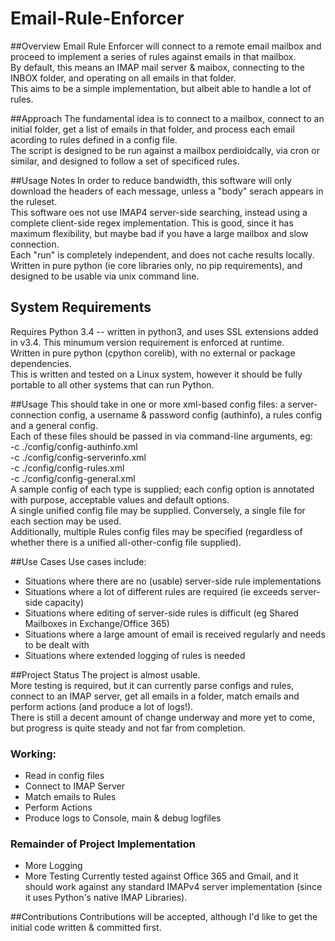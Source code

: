 # Email-Rule-Enforcer
##Overview
Email Rule Enforcer will connect to a remote email mailbox and proceed to implement a series of rules against emails in that mailbox.  
By default, this means an IMAP mail server & maibox, connecting to the INBOX folder, and operating on all emails in that folder.  
This aims to be a simple implementation, but albeit able to handle a lot of rules.  

##Approach
The fundamental idea is to connect to a mailbox, connect to an initial folder, get a list of emails in that folder, and process each email 
acording to rules defined in a config file.  
The script is designed to be run against a mailbox perdioidcally, via cron or similar, and designed to follow a set of specificed rules.

##Usage Notes
In order to reduce bandwidth, this software will only download the headers of each message, unless a "body" serach appears in the ruleset.  
This software oes not use IMAP4 server-side searching, instead using a complete client-side regex implementation. This is good, since it has maximum flexibility, but maybe bad if you have a large mailbox and slow connection.  
Each "run" is completely independent, and does not cache results locally.  
Written in pure python (ie core libraries only, no pip requirements), and designed to be usable via unix command line.  

## System Requirements
Requires Python 3.4 -- written in python3, and uses SSL extensions added in v3.4. This minumum version requirement is enforced at runtime.  
Written in pure python (cpython corelib), with no external or package dependencies.  
This is written and tested on a Linux system, however it should be fully portable to all other systems that can run Python.  

##Usage
This should take in one or more xml-based config files: a server-connection config, a username & password config (authinfo), a rules config and a general config.  
Each of these files should be passed in via command-line arguments, eg:  
-c ./config/config-authinfo.xml  
-c ./config/config-serverinfo.xml  
-c ./config/config-rules.xml  
-c ./config/config-general.xml  
A sample config of each type is supplied; each config option is annotated with purpose, acceptable values and default options.  
A single unified config file may be supplied. Conversely, a single file for each section may be used.  
Additionally, multiple Rules config files may be specified (regardless of whether there is a unified all-other-config file supplied).  

##Use Cases
Use cases include:
* Situations where there are no (usable) server-side rule implementations
* Situations where a lot of different rules are required (ie exceeds server-side capacity)
* Situations where editing of server-side rules is difficult (eg Shared Mailboxes in Exchange/Office 365)
* Situations where a large amount of email is received regularly and needs to be dealt with
* Situations where extended logging of rules is needed

##Project Status
The project is almost usable.  
More testing is required, but it can currently parse configs and rules, connect to an IMAP server, get all emails in a folder, match emails and perform actions (and produce a lot of logs!).  
There is still a decent amount of change underway and more yet to come, but progress is quite steady and not far from completion.
### Working:
* Read in config files
* Connect to IMAP Server
* Match emails to Rules
* Perform Actions
* Produce logs to Console, main & debug logfiles

### Remainder of Project Implementation
* More Logging
* More Testing
Currently tested against Office 365 and Gmail, and it should work against any standard IMAPv4 server implementation 
(since it uses Python's native IMAP Libraries).

##Contributions
Contributions will be accepted, although I'd like to get the initial code written & committed first.

